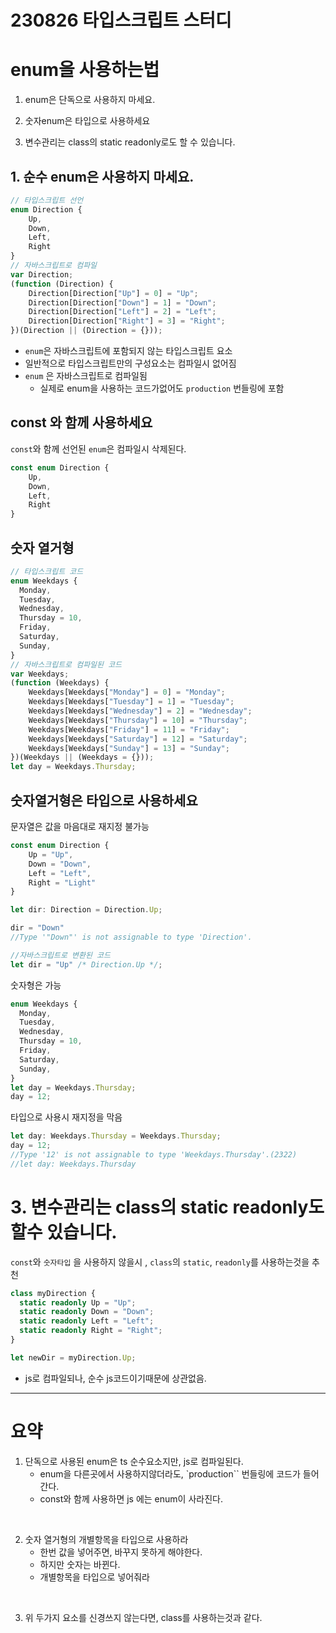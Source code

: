  # 230826 타입스크립트 스터디


# enum을 사용하는법

1. enum은 단독으로 사용하지 마세요.

2. 숫자enum은 타입으로 사용하세요

3. 변수관리는 class의 static readonly로도 할 수 있습니다.

## 1. 순수 enum은 사용하지 마세요.

```ts
// 타입스크립트 선언
enum Direction {
    Up,
    Down,
    Left,
    Right
}
// 자바스크립트로 컴파일
var Direction;
(function (Direction) {
    Direction[Direction["Up"] = 0] = "Up";
    Direction[Direction["Down"] = 1] = "Down";
    Direction[Direction["Left"] = 2] = "Left";
    Direction[Direction["Right"] = 3] = "Right";
})(Direction || (Direction = {}));
```

- `enum`은 자바스크립트에 포함되지 않는 타입스크립트 요소
- 일반적으로 타입스크립트만의 구성요소는 컴파일시 없어짐
- `enum` 은 자바스크립트로 컴파일됨
    - 실제로 enum을 사용하는 코드가없어도 `production` 번들링에 포함
## const 와 함께 사용하세요

`const`와 함께 선언된 `enum`은 컴파일시 삭제된다.
```ts
const enum Direction {
    Up,
    Down,
    Left,
    Right
}
```

## 숫자 열거형

```ts
// 타입스크립트 코드
enum Weekdays {
  Monday,
  Tuesday,
  Wednesday,
  Thursday = 10,
  Friday,
  Saturday,
  Sunday,
}
// 자바스크립트로 컴파일된 코드
var Weekdays;
(function (Weekdays) {
    Weekdays[Weekdays["Monday"] = 0] = "Monday";
    Weekdays[Weekdays["Tuesday"] = 1] = "Tuesday";
    Weekdays[Weekdays["Wednesday"] = 2] = "Wednesday";
    Weekdays[Weekdays["Thursday"] = 10] = "Thursday";
    Weekdays[Weekdays["Friday"] = 11] = "Friday";
    Weekdays[Weekdays["Saturday"] = 12] = "Saturday";
    Weekdays[Weekdays["Sunday"] = 13] = "Sunday";
})(Weekdays || (Weekdays = {}));
let day = Weekdays.Thursday;
```

## 숫자열거형은 타입으로 사용하세요

문자열은 값을 마음대로 재지정 불가능
```ts
const enum Direction {
    Up = "Up",
    Down = "Down",
    Left = "Left",
    Right = "Light"
}

let dir: Direction = Direction.Up;

dir = "Down"
//Type '"Down"' is not assignable to type 'Direction'.

//자바스크립트로 변환된 코드
let dir = "Up" /* Direction.Up */;
```

숫자형은 가능
```ts
enum Weekdays {
  Monday,
  Tuesday,
  Wednesday,
  Thursday = 10,
  Friday,
  Saturday,
  Sunday,
}
let day = Weekdays.Thursday;
day = 12;
```
타입으로 사용시 재지정을 막음
```ts
let day: Weekdays.Thursday = Weekdays.Thursday;
day = 12;
//Type '12' is not assignable to type 'Weekdays.Thursday'.(2322)
//let day: Weekdays.Thursday
```

# 3. 변수관리는 class의 static readonly도 할수 있습니다.

`const`와 `숫자타입` 을 사용하지 않을시 , `class`의
`static`, `readonly`를 사용하는것을 추천

```ts
class myDirection {
  static readonly Up = "Up";
  static readonly Down = "Down";
  static readonly Left = "Left";
  static readonly Right = "Right";
}

let newDir = myDirection.Up;
```
- js로 컴파일되나, 순수 js코드이기때문에 상관없음.
--- 

# 요약

1. 단독으로 사용된 enum은 ts 순수요소지만, js로 컴파일된다.
    - enum을 다른곳에서 사용하지않더라도, `production`` 번들링에 코드가 들어간다.
    - const와 함께 사용하면 js 에는 enum이 사라진다.

<br>

2. 숫자 열거형의 개별항목을 타입으로 사용하라
    - 한번 값을 넣어주면, 바꾸지 못하게 해야한다.
    - 하지만 숫자는 바뀐다.
    - 개별항목을 타입으로 넣어줘라

<br>

3. 위 두가지 요소를 신경쓰지 않는다면, class를 사용하는것과 같다.
